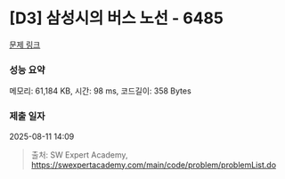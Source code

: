 # [D3] 삼성시의 버스 노선 - 6485 

[문제 링크](https://swexpertacademy.com/main/code/problem/problemDetail.do?contestProbId=AWczm7QaACgDFAWn) 

### 성능 요약

메모리: 61,184 KB, 시간: 98 ms, 코드길이: 358 Bytes

### 제출 일자

2025-08-11 14:09



> 출처: SW Expert Academy, https://swexpertacademy.com/main/code/problem/problemList.do